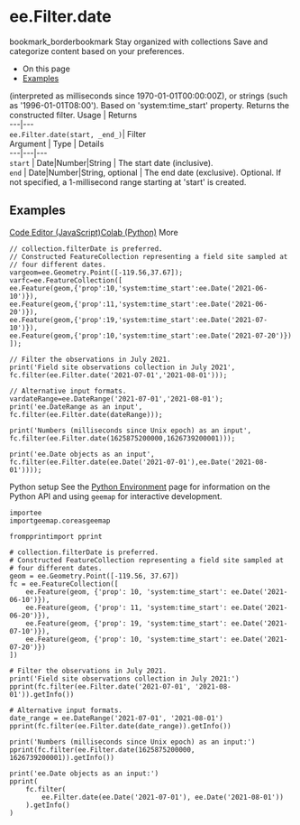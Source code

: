  
#  ee.Filter.date
bookmark_borderbookmark Stay organized with collections  Save and categorize content based on your preferences.
  * On this page
  * [Examples](https://developers.google.com/earth-engine/apidocs/ee-filter-date#examples)


(interpreted as milliseconds since 1970-01-01T00:00:00Z), or strings (such as '1996-01-01T08:00'). Based on 'system:time_start' property.
Returns the constructed filter.
Usage | Returns  
---|---  
`ee.Filter.date(start, _end_)`|  Filter  
Argument | Type | Details  
---|---|---  
`start` | Date|Number|String | The start date (inclusive).  
`end` | Date|Number|String, optional | The end date (exclusive). Optional. If not specified, a 1-millisecond range starting at 'start' is created.  
## Examples
[Code Editor (JavaScript)](https://developers.google.com/earth-engine/apidocs/ee-filter-date#code-editor-javascript-sample)[Colab (Python)](https://developers.google.com/earth-engine/apidocs/ee-filter-date#colab-python-sample) More
```
// collection.filterDate is preferred.
// Constructed FeatureCollection representing a field site sampled at
// four different dates.
vargeom=ee.Geometry.Point([-119.56,37.67]);
varfc=ee.FeatureCollection([
ee.Feature(geom,{'prop':10,'system:time_start':ee.Date('2021-06-10')}),
ee.Feature(geom,{'prop':11,'system:time_start':ee.Date('2021-06-20')}),
ee.Feature(geom,{'prop':19,'system:time_start':ee.Date('2021-07-10')}),
ee.Feature(geom,{'prop':10,'system:time_start':ee.Date('2021-07-20')})
]);

// Filter the observations in July 2021.
print('Field site observations collection in July 2021',
fc.filter(ee.Filter.date('2021-07-01','2021-08-01')));

// Alternative input formats.
vardateRange=ee.DateRange('2021-07-01','2021-08-01');
print('ee.DateRange as an input',
fc.filter(ee.Filter.date(dateRange)));

print('Numbers (milliseconds since Unix epoch) as an input',
fc.filter(ee.Filter.date(1625875200000,1626739200001)));

print('ee.Date objects as an input',
fc.filter(ee.Filter.date(ee.Date('2021-07-01'),ee.Date('2021-08-01'))));
```
Python setup
See the [ Python Environment](https://developers.google.com/earth-engine/guides/python_install) page for information on the Python API and using `geemap` for interactive development.
```
importee
importgeemap.coreasgeemap
```
```
frompprintimport pprint

# collection.filterDate is preferred.
# Constructed FeatureCollection representing a field site sampled at
# four different dates.
geom = ee.Geometry.Point([-119.56, 37.67])
fc = ee.FeatureCollection([
    ee.Feature(geom, {'prop': 10, 'system:time_start': ee.Date('2021-06-10')}),
    ee.Feature(geom, {'prop': 11, 'system:time_start': ee.Date('2021-06-20')}),
    ee.Feature(geom, {'prop': 19, 'system:time_start': ee.Date('2021-07-10')}),
    ee.Feature(geom, {'prop': 10, 'system:time_start': ee.Date('2021-07-20')})
])

# Filter the observations in July 2021.
print('Field site observations collection in July 2021:')
pprint(fc.filter(ee.Filter.date('2021-07-01', '2021-08-01')).getInfo())

# Alternative input formats.
date_range = ee.DateRange('2021-07-01', '2021-08-01')
pprint(fc.filter(ee.Filter.date(date_range)).getInfo())

print('Numbers (milliseconds since Unix epoch) as an input:')
pprint(fc.filter(ee.Filter.date(1625875200000, 1626739200001)).getInfo())

print('ee.Date objects as an input:')
pprint(
    fc.filter(
        ee.Filter.date(ee.Date('2021-07-01'), ee.Date('2021-08-01'))
    ).getInfo()
)
```

